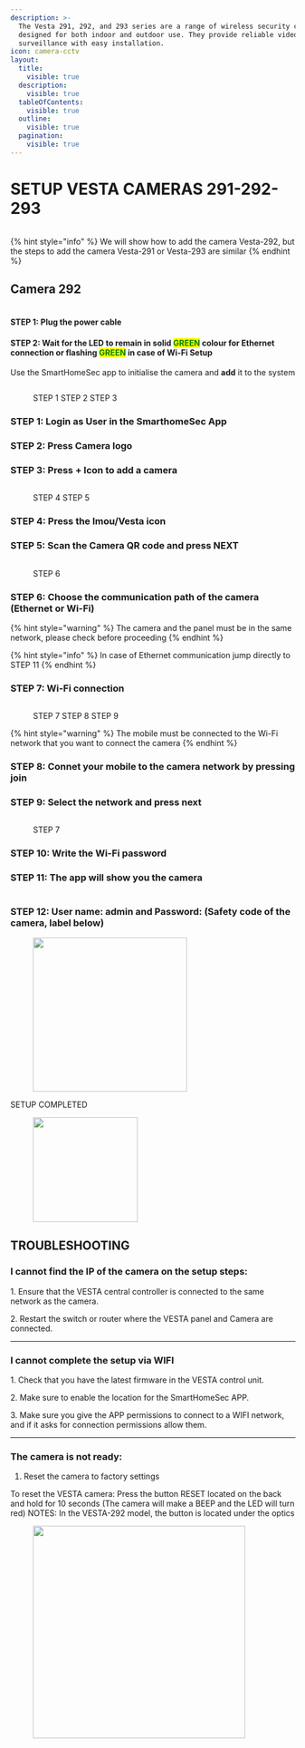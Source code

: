 ```yaml
---
description: >-
  The Vesta 291, 292, and 293 series are a range of wireless security cameras
  designed for both indoor and outdoor use. They provide reliable video
  surveillance with easy installation.
icon: camera-cctv
layout:
  title:
    visible: true
  description:
    visible: true
  tableOfContents:
    visible: true
  outline:
    visible: true
  pagination:
    visible: true
---
```


# SETUP VESTA CAMERAS 291-292-293



<figure><img src=".gitbook/assets/Immagine2.png" alt=""><figcaption></figcaption></figure>



{% hint style="info" %}
We will show how to add the camera Vesta-292, but the steps to add the camera Vesta-291 or Vesta-293 are similar
{% endhint %}

## Camera 292

<figure><img src=".gitbook/assets/1 (1) (1) (1) (1) (1) (1) (1) (1) (1) (1).png" alt=""><figcaption></figcaption></figure>

#### STEP 1:  Plug the power cable&#x20;

#### STEP 2: Wait for the LED to remain in solid <mark style="color:green;">GREEN</mark> colour for Ethernet connection or flashing  <mark style="color:green;">GREEN</mark> in case of Wi-Fi Setup

Use the SmartHomeSec app to initialise the camera and **add** it to the system

<figure><img src=".gitbook/assets/100 (1).png" alt=""><figcaption><p>STEP 1                                                                STEP 2                                                           STEP 3</p></figcaption></figure>

### STEP 1: Login as User in the SmarthomeSec App

### STEP 2: Press Camera logo

### STEP 3: Press + Icon to add a camera

<figure><img src=".gitbook/assets/101.png" alt=""><figcaption><p>STEP 4                                                                                              STEP 5                                      </p></figcaption></figure>

### STEP 4: Press the Imou/Vesta icon

### STEP 5: Scan the Camera QR code  and press NEXT&#x20;

<figure><img src=".gitbook/assets/102.png" alt=""><figcaption><p>STEP 6</p></figcaption></figure>

### STEP 6: Choose the communication path of the camera (Ethernet or Wi-Fi)

{% hint style="warning" %}
The camera and the panel must be in the same network, please check before proceeding&#x20;
{% endhint %}

{% hint style="info" %}
In case of Ethernet communication jump directly to STEP 11
{% endhint %}

### STEP 7: Wi-Fi connection

<figure><img src=".gitbook/assets/102.2.png" alt=""><figcaption><p>STEP 7                                                                STEP 8                                                                 STEP 9</p></figcaption></figure>

{% hint style="warning" %}
The mobile must be connected to the Wi-Fi network that you want to connect the camera
{% endhint %}

### STEP 8: Connet your mobile to the camera network by pressing join

### STEP 9: Select the network and press next

<figure><img src=".gitbook/assets/103.png" alt=""><figcaption><p>STEP 7</p></figcaption></figure>

### STEP 10: Write the Wi-Fi password

### STEP 11: The app will show you the camera&#x20;

<figure><img src=".gitbook/assets/104.png" alt=""><figcaption></figcaption></figure>

### STEP 12:  User name: admin and Password: (Safety code of the camera, label below)

<figure><img src=".gitbook/assets/105.png" alt="" width="272"><figcaption></figcaption></figure>

SETUP COMPLETED

<figure><img src=".gitbook/assets/21.jpg" alt="" width="185"><figcaption></figcaption></figure>



## TROUBLESHOOTING&#x20;

### **I cannot find the IP of the camera on the setup steps:**

1\.   Ensure that the VESTA central controller is connected to the same network as the camera.

2\.   Restart the switch or router where the VESTA panel and Camera are connected.

***

### **I cannot complete the setup via WIFI**

1\.   Check that you have the latest firmware in the VESTA control unit.

2\.   Make sure to enable the location for the SmartHomeSec APP.

3\.   Make sure you give the APP permissions to connect to a WIFI network, and if it asks for connection permissions allow them.

***

### **The camera is not ready:**

1. Reset the camera to factory settings

To reset the VESTA camera:  Press the button RESET located on the back and hold for 10 seconds (The camera will make a BEEP and the LED will turn red) NOTES: In the VESTA-292 model, the button is located under the optics

<figure><img src=".gitbook/assets/Immagine1.png" alt="" width="375"><figcaption></figcaption></figure>
